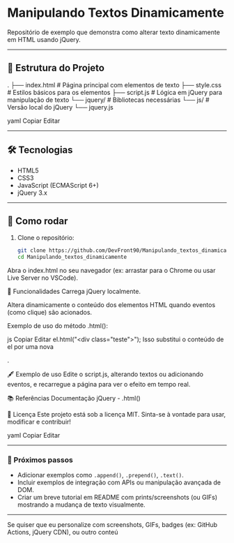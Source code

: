 # Manipulando Textos Dinamicamente

Repositório de exemplo que demonstra como alterar texto dinamicamente em HTML usando jQuery.

---

## 📁 Estrutura do Projeto

.
├── index.html # Página principal com elementos de texto
├── style.css # Estilos básicos para os elementos
├── script.js # Lógica em jQuery para manipulação de texto
└── jquery/ # Bibliotecas necessárias
└── js/ # Versão local do jQuery
└── jquery.js

yaml
Copiar
Editar

---

## 🛠️ Tecnologias

- HTML5
- CSS3
- JavaScript (ECMAScript 6+)
- jQuery 3.x

---

## 🚀 Como rodar

1. Clone o repositório:
   ```bash
   git clone https://github.com/DevFront90/Manipulando_textos_dinamicamente.git
   cd Manipulando_textos_dinamicamente
Abra o index.html no seu navegador (ex: arrastar para o Chrome ou usar Live Server no VSCode).

📌 Funcionalidades
Carrega jQuery localmente.

Altera dinamicamente o conteúdo dos elementos HTML quando eventos (como clique) são acionados.

Exemplo de uso do método .html():

js
Copiar
Editar
el.html("<div class=\"teste\"></div>");
Isso substitui o conteúdo de el por uma nova <div class="teste"></div>.

🖋️ Exemplo de uso
Edite o script.js, alterando textos ou adicionando eventos, e recarregue a página para ver o efeito em tempo real.

📚 Referências
Documentação jQuery - .html()

📝 Licença
Este projeto está sob a licença MIT. Sinta-se à vontade para usar, modificar e contribuir!

yaml
Copiar
Editar

---

### 🔧 Próximos passos

- Adicionar exemplos como `.append()`, `.prepend()`, `.text()`.
- Incluir exemplos de integração com APIs ou manipulação avançada de DOM.
- Criar um breve tutorial em README com prints/screenshots (ou GIFs) mostrando a mudança de texto visualmente.

---

Se quiser que eu personalize com screenshots, GIFs, badges (ex: GitHub Actions, jQuery CDN), ou outro conteú

